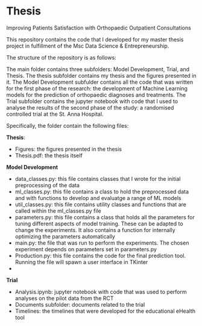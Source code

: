 # Thesis
Improving Patients Satisfaction with Orthopaedic Outpatient Consultations

This repository contains the code that I developed for my master thesis project in fulfillment of the Msc Data Science & Entrepreneurship.

The structure of the repository is as follows:

The main folder contains three subfolders: Model Development, Trial, and Thesis. The thesis subfolder contains my thesis and the figures presented in it. 
The Model Development subfulder contains all the code that was written for the first phase of the research: the development of Machine Learning models for the prediction of orthopaedic diagnoses and treatments. The Trial subfolder contains the jupyter notebook with code that I used to analyse the results of the second phase of the study: a randomised controlled trial at the St. Anna Hospital. 

Specifically, the folder contain the following files:

**Thesis**:
- Figures: the figures presented in the thesis
- Thesis.pdf: the thesis itself

**Model Development**
- data_classes.py: this file contains classes that I wrote for the initial preprocessing of the data
- ml_classes.py: this file contains a class to hold the preprocessed data and with functions to develop and evaluatge a range of ML models
- util_classes.py: this file contains utility classes and functions that are called within the ml_classes.py file
- parameters.py: this file contains a class that holds all the parameters for tuning different aspects of model training. These can be adapted to change the experiments. It also contains a function for internally optimizing the parameters automatically
- main.py: the file that was run to perform the experiments. The chosen experiment depends on parameters set in parameters.py
- Production.py: this file contains the code for the final prediction tool. Running the file will spawn a user interface in TKinter
-
**Trial**
- Analysis.ipynb: jupyter notebook with code that was used to perform analyses on the pilot data from the RCT
- Documents subfolder: documents related to the trial
- Timelines: the timelines that were developed for the educational eHealth tool


